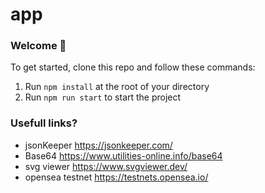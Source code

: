 # app


### **Welcome 👋**
To get started, clone this repo and follow these commands:

1. Run `npm install` at the root of your directory
2. Run `npm run start` to start the project


### **Usefull links?**
 - jsonKeeper https://jsonkeeper.com/
 - Base64 https://www.utilities-online.info/base64
 - svg viewer https://www.svgviewer.dev/
 - opensea testnet https://testnets.opensea.io/
